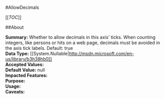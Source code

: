 #AllowDecimals

[[_TOC_]]

##About

**Summary:**  Whether to allow decimals in this axis' ticks. When counting integers, like persons or hits on a web page, decimals must be avoided in the axis tick labels. Default: true   
**Data Type:** [[System.Nullable|http://msdn.microsoft.com/en-us/library/b3h38hb0]]  
**Accepted Values:**   
**Default Value:** null  
**Impacted Features:**   
**Purpose:**   
**Usage:**   
**Caveats:**   

